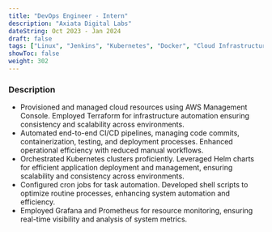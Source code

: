 ```yaml
---
title: "DevOps Engineer - Intern"
description: "Axiata Digital Labs"
dateString: Oct 2023 - Jan 2024
draft: false
tags: ["Linux", "Jenkins", "Kubernetes", "Docker", "Cloud Infrastructure", "Helm", "Terraform", "AWS", "CI/CD", "Grafana", "Promethous", "Grafana", "Springboot"]
showToc: false
weight: 302
--- 
```


### Description


- Provisioned and managed cloud resources using AWS Management Console. Employed Terraform for
 infrastructure automation ensuring consistency and scalability across environments.
-  Automated end-to-end CI/CD pipelines, managing code commits, containerization, testing, and
 deployment processes. Enhanced operational efficiency with reduced manual workflows.
-  Orchestrated Kubernetes clusters proficiently. Leveraged Helm charts for efficient application
 deployment and management, ensuring scalability and consistency across environments.
-  Configured cron jobs for task automation. Developed shell scripts to optimize routine processes,
 enhancing system automation and efficiency.
- Employed Grafana and Prometheus for resource monitoring, ensuring real-time visibility and analysis
 of system metrics.